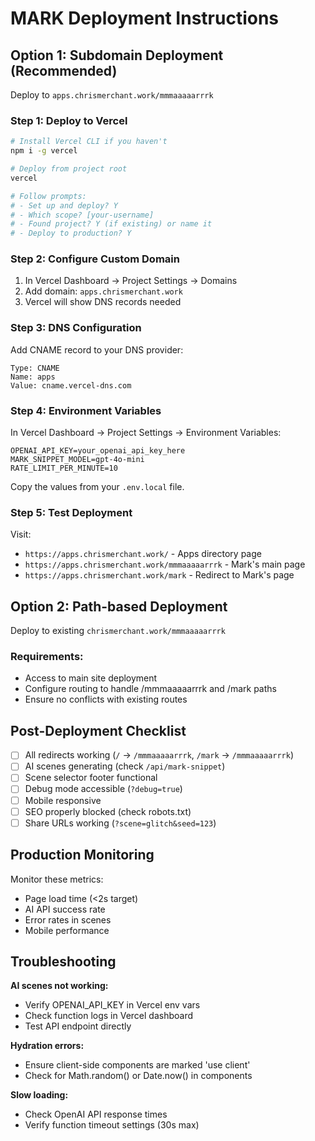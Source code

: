 # MARK Deployment Instructions

## Option 1: Subdomain Deployment (Recommended)

Deploy to `apps.chrismerchant.work/mmmaaaaarrrk`

### Step 1: Deploy to Vercel

```bash
# Install Vercel CLI if you haven't
npm i -g vercel

# Deploy from project root
vercel

# Follow prompts:
# - Set up and deploy? Y
# - Which scope? [your-username]
# - Found project? Y (if existing) or name it
# - Deploy to production? Y
```

### Step 2: Configure Custom Domain

1. In Vercel Dashboard → Project Settings → Domains
2. Add domain: `apps.chrismerchant.work`
3. Vercel will show DNS records needed

### Step 3: DNS Configuration

Add CNAME record to your DNS provider:
```
Type: CNAME
Name: apps
Value: cname.vercel-dns.com
```

### Step 4: Environment Variables

In Vercel Dashboard → Project Settings → Environment Variables:

```
OPENAI_API_KEY=your_openai_api_key_here
MARK_SNIPPET_MODEL=gpt-4o-mini
RATE_LIMIT_PER_MINUTE=10
```

Copy the values from your `.env.local` file.

### Step 5: Test Deployment

Visit:
- `https://apps.chrismerchant.work/` - Apps directory page
- `https://apps.chrismerchant.work/mmmaaaaarrrk` - Mark's main page
- `https://apps.chrismerchant.work/mark` - Redirect to Mark's page

## Option 2: Path-based Deployment

Deploy to existing `chrismerchant.work/mmmaaaaarrrk`

### Requirements:
- Access to main site deployment
- Configure routing to handle /mmmaaaaarrrk and /mark paths
- Ensure no conflicts with existing routes

## Post-Deployment Checklist

- [ ] All redirects working (`/` → `/mmmaaaaarrrk`, `/mark` → `/mmmaaaaarrrk`)
- [ ] AI scenes generating (check `/api/mark-snippet`)
- [ ] Scene selector footer functional
- [ ] Debug mode accessible (`?debug=true`)
- [ ] Mobile responsive
- [ ] SEO properly blocked (check robots.txt)
- [ ] Share URLs working (`?scene=glitch&seed=123`)

## Production Monitoring

Monitor these metrics:
- Page load time (<2s target)
- AI API success rate
- Error rates in scenes
- Mobile performance

## Troubleshooting

**AI scenes not working:**
- Verify OPENAI_API_KEY in Vercel env vars
- Check function logs in Vercel dashboard
- Test API endpoint directly

**Hydration errors:**
- Ensure client-side components are marked 'use client'
- Check for Math.random() or Date.now() in components

**Slow loading:**
- Check OpenAI API response times
- Verify function timeout settings (30s max)